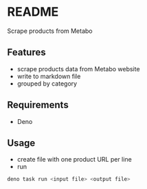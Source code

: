 # README

Scrape products from Metabo



## Features

- scrape products data from Metabo website
- write to markdown file
- grouped by category



## Requirements

- Deno



## Usage

- create file with one product URL per line
- run

```sh
deno task run <input file> <output file>
```
